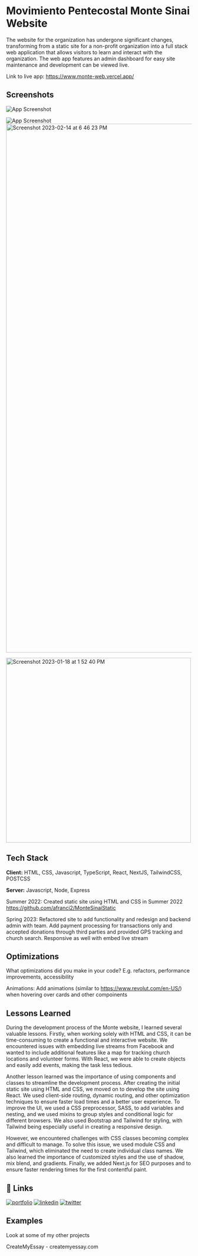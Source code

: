 # Movimiento Pentecostal Monte Sinai Website

The website for the organization has undergone significant changes, transforming from a static site for a non-profit organization into a full stack web application that allows visitors to learn and interact with the organization. The web app features an admin dashboard for easy site maintenance and development can be viewed live.
  
Link to live app: https://www.monte-web.vercel.app/

## Screenshots

![App Screenshot](https://monte-assets.s3.amazonaws.com/project-images/Monte/Screenshot+2023-02-14+at+6.46.05+PM.png)

![App Screenshot](https://monte-assets.s3.amazonaws.com/project-images/Monte/Screenshot+2023-02-14+at+6.46.23+PM.png)
<img width="1433" alt="Screenshot 2023-02-14 at 6 46 23 PM" src="https://user-images.githubusercontent.com/108776240/221260488-0515a55a-72ce-4448-8529-fd221b9ca96f.png">

<img width="501" alt="Screenshot 2023-01-18 at 1 52 40 PM" src="https://user-images.githubusercontent.com/108776240/221260583-acb1eee2-5e3c-4b59-89d5-c57a53b322cf.png">


## Tech Stack

**Client:** HTML, CSS, Javascript, TypeScript, React, NextJS, TailwindCSS, POSTCSS

**Server:** Javascript, Node, Express

Summer 2022: 
Created static site using HTML and CSS in Summer 2022
https://github.com/afranci2/MonteSinaiStatic

Spring 2023:
Refactored site to add functionality and redesign and backend admin with team. Add payment processing for transactions only and accepted donations through third parties and provided GPS tracking and church search. Responsive as well with embed live stream

## Optimizations

What optimizations did you make in your code? E.g. refactors, performance improvements, accessibility

Animations: Add animations (similar to https://www.revolut.com/en-US/) when hovering over cards and other compoinents

## Lessons Learned
During the development process of the Monte website, I learned several valuable lessons. Firstly, when working solely with HTML and CSS, it can be time-consuming to create a functional and interactive website. We encountered issues with embedding live streams from Facebook and wanted to include additional features like a map for tracking church locations and volunteer forms. With React, we were able to create objects and easily add events, making the task less tedious.

Another lesson learned was the importance of using components and classes to streamline the development process. After creating the initial static site using HTML and CSS, we moved on to develop the site using React. We used client-side routing, dynamic routing, and other optimization techniques to ensure faster load times and a better user experience. To improve the UI, we used a CSS preprocessor, SASS, to add variables and nesting, and we used mixins to group styles and conditional logic for different browsers. We also used Bootstrap and Tailwind for styling, with Tailwind being especially useful in creating a responsive design.

However, we encountered challenges with CSS classes becoming complex and difficult to manage. To solve this issue, we used module CSS and Tailwind, which eliminated the need to create individual class names. We also learned the importance of customized styles and the use of shadow, mix blend, and gradients. Finally, we added Next.js for SEO purposes and to ensure faster rendering times for the first contentful paint.


## 🔗 Links
[![portfolio](https://img.shields.io/badge/my_portfolio-000?style=for-the-badge&logo=ko-fi&logoColor=white)](https://www.anthonydevelop.com/)
[![linkedin](https://img.shields.io/badge/linkedin-0A66C2?style=for-the-badge&logo=linkedin&logoColor=white)](https://www.linkedin.com/in/anthony-francisco-354728226/)
[![twitter](https://img.shields.io/badge/twitter-1DA1F2?style=for-the-badge&logo=twitter&logoColor=white)](https://twitter.com/a_franci2)


## Examples

Look at some of my other projects

CreateMyEssay - createmyessay.com
